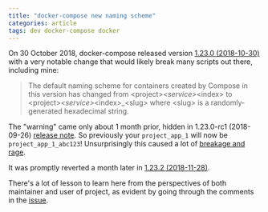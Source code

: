 ```yaml
---
title: "docker-compose new naming scheme"
categories: article
tags: dev docker-compose docker
---
```


On 30 October 2018, docker-compose released version [1.23.0 (2018-10-30)](https://docs.docker.com/release-notes/docker-compose/#1230-2018-10-30) with a very notable change that would likely break many scripts out there, including mine:

> The default naming scheme for containers created by Compose in this version has changed from &lt;project&gt;_&lt;service&gt;_&lt;index&gt; to &lt;project&gt;_&lt;service&gt;_&lt;index&gt;_&lt;slug&gt; where &lt;slug&gt; is a randomly-generated hexadecimal string.

The "warning" came only about 1 month prior, hidden in 1.23.0-rc1 (2018-09-26) [release note](https://github.com/docker/compose/releases/tag/1.23.0-rc1). So previously your `project_app_1` will now be `project_app_1_abc123`! Unsurprisingly this caused a lot of [breakage and rage](https://github.com/docker/compose/issues/6316). 

It was promptly reverted a month later in [1.23.2 (2018-11-28)](https://github.com/docker/compose/blob/master/CHANGELOG.md#1232-2018-11-28).

There's a lot of lesson to learn here from the perspectives of both maintainer and user of project, as evident by going through the comments in the [issue](https://github.com/docker/compose/issues/6316).
